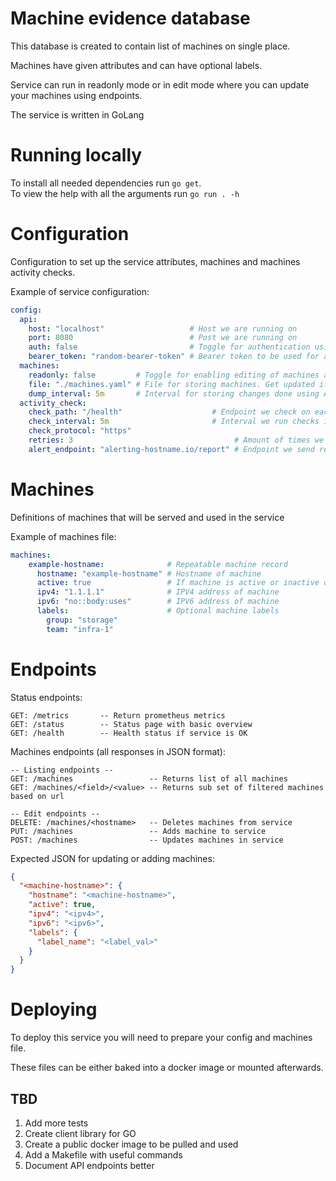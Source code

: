 # Machine evidence database

This database is created to contain list of machines on single place.

Machines have given attributes and can have optional labels.

Service can run in readonly mode or in edit mode where you can update your machines using endpoints.

The service is written in GoLang

# Running locally
To install all needed dependencies run `go get`.  
To view the help with all the arguments run `go run . -h`

# Configuration 

Configuration to set up the service attributes, machines and machines activity checks.

Example of service configuration:
```yaml
config:
  api:
    host: "localhost"                   # Host we are running on
    port: 8080                          # Post we are running on
    auth: false                         # Toggle for authentication using bearer token
    bearer_token: "random-bearer-token" # Bearer token to be used for authentication
  machines:
    readonly: false         # Toggle for enabling editing of machines and updating machine YAML file
    file: "./machines.yaml" # File for storing machines. Get updated if not in readonly mode
    dump_interval: 5m       # Interval for storing changes done using API
  activity_check:
    check_path: "/health"                    # Endpoint we check on each machine for activity
    check_interval: 5m                       # Interval we run checks in
    check_protocol: "https"
    retries: 3                                    # Amount of times we tolerate failed check
    alert_endpoint: "alerting-hostname.io/report" # Endpoint we send request too if detect inactive machine
```

# Machines

Definitions of machines that will be served and used in the service

Example of machines file:
```yaml
machines:
    example-hostname:              # Repeatable machine record
      hostname: "example-hostname" # Hostname of machine
      active: true                 # If machine is active or inactive due to maintenance for example
      ipv4: "1.1.1.1"              # IPV4 address of machine
      ipv6: "no::body:uses"        # IPV6 address of machine
      labels:                      # Optional machine labels
        group: "storage"
        team: "infra-1"
```

# Endpoints

Status endpoints:
```
GET: /metrics       -- Return prometheus metrics
GET: /status        -- Status page with basic overview
GET: /health        -- Health status if service is OK
```

Machines endpoints (all responses in JSON format):
```
-- Listing endpoints -- 
GET: /machines                 -- Returns list of all machines
GET: /machines/<field>/<value> -- Returns sub set of filtered machines based on url

-- Edit endpoints -- 
DELETE: /machines/<hostname>   -- Deletes machines from service
PUT: /machines                 -- Adds machine to service
POST: /machines                -- Updates machines in service
```

Expected JSON for updating or adding machines: 
```json
{
  "<machine-hostname>": {
    "hostname": "<machine-hostname>",
    "active": true,
    "ipv4": "<ipv4>",
    "ipv6": "<ipv6>",
    "labels": {
      "label_name": "<label_val>"
    }
  }
}
```

# Deploying 

To deploy this service you will need to prepare your config and machines file.

These files can be either baked into a docker image or mounted afterwards.

## TBD

1) Add more tests
2) Create client library for GO
3) Create a public docker image to be pulled and used
4) Add a Makefile with useful commands
5) Document API endpoints better
